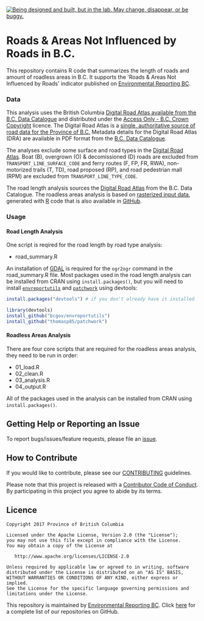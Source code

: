 <div id="devex-badge"><a rel="Exploration" href="https://github.com/BCDevExchange/assets/blob/master/README.md"><img alt="Being designed and built, but in the lab. May change, disappear, or be buggy." style="border-width:0" src="https://assets.bcdevexchange.org/images/badges/exploration.svg" title="Being designed and built, but in the lab. May change, disappear, or be buggy." /></a></div>

# Roads & Areas Not Influenced by Roads in B.C.

This repository contains R code that summarizes the length of roads and amount of roadless areas in B.C. It supports the 'Roads & Areas Not Influenced by Roads' indicator published on [Environmental Reporting BC](http://www2.gov.bc.ca/gov/content?id=FF80E0B985F245CEA62808414D78C41B).

### Data

This analysis uses the British Columbia [Digital Road Atlas available from the B.C. Data Catalogue]((https://catalogue.data.gov.bc.ca/dataset/bb060417-b6e6-4548-b837-f9060d94743e)) and distributed under the [Access Only - B.C. Crown Copyright](https://www2.gov.bc.ca/gov/content?id=1AAACC9C65754E4D89A118B875E0FBDA) licence. The Digital Road Atlas is a [single, authoritative source of road data for the Province of B.C.](https://www2.gov.bc.ca/gov/content?id=21FFEC94B0AD40818D2D2AF06D522714) Metadata details for the Digital Road Atlas (DRA) are available in PDF format from the [B.C. Data Catalogue](https://catalogue.data.gov.bc.ca/dataset/bb060417-b6e6-4548-b837-f9060d94743e).

The analyses exclude some surface and road types in the [Digital Road Atlas](https://catalogue.data.gov.bc.ca/dataset/bb060417-b6e6-4548-b837-f9060d94743e). Boat (B), overgrown (O) & decomissioned (D) roads are excluded from `TRANSPORT_LINE_SURFACE_CODE` and ferry routes (F, FP, FR, RWA), non-motorized trails (T, TD), road proposed (RP), and road pedestrian mall (RPM) are excluded from `TRANSPORT_LINE_TYPE_CODE`.

The road length analysis sources the [Digital Road Atlas](https://catalogue.data.gov.bc.ca/dataset/bb060417-b6e6-4548-b837-f9060d94743e) from the B.C. Data Catalogue. The roadless areas analysis is based on [rasterized input data](https://en.wikipedia.org/wiki/Raster_data), generated with [R](https://www.r-project.org/) code that is also available in [GitHub](https://github.com/bcgov/bc-raster-roads).

### Usage

#### Road Length Analysis

One script is reqired for the road length by road type analysis:

- road_summary.R

An installation of [GDAL](http://www.gdal.org/) is required for the `ogr2ogr` command in the  road_summary.R file. Most packages used in the road length analysis can be installed from CRAN using `install.packages()`, but you will need to install [`envreportutils`](https://github.com/bcgov/envreportutils) and [`patchwork`](https://github.com/thomasp85/patchwork) using devtools:

```r
install.packages("devtools") # if you don't already have it installed

library(devtools)
install_github("bcgov/envreportutils")
install_github("thomasp85/patchwork")
```

#### Roadless Areas Analysis

There are four core scripts that are required for the roadless areas analysis, they need to be run in order:

-   01\_load.R
-   02\_clean.R
-   03\_analysis.R
-   04\_output.R

All of the packages used in the analysis can be installed from CRAN using `install.packages()`. 

## Getting Help or Reporting an Issue

To report bugs/issues/feature requests, please file an [issue](https://github.com/bcgov-c/roadless-areas-indicator/issues/).

## How to Contribute

If you would like to contribute, please see our [CONTRIBUTING](CONTRIBUTING.md) guidelines.

Please note that this project is released with a [Contributor Code of Conduct](CODE_OF_CONDUCT.md).
By participating in this project you agree to abide by its terms.

## Licence

    Copyright 2017 Province of British Columbia

    Licensed under the Apache License, Version 2.0 (the "License");
    you may not use this file except in compliance with the License.
    You may obtain a copy of the License at

       http://www.apache.org/licenses/LICENSE-2.0

    Unless required by applicable law or agreed to in writing, software
    distributed under the License is distributed on an "AS IS" BASIS,
    WITHOUT WARRANTIES OR CONDITIONS OF ANY KIND, either express or implied.
    See the License for the specific language governing permissions and
    limitations under the License.


This repository is maintained by [Environmental Reporting BC](http://www2.gov.bc.ca/gov/content?id=FF80E0B985F245CEA62808414D78C41B). Click [here](https://github.com/bcgov/EnvReportBC-RepoList) for a complete list of our repositories on GitHub.
